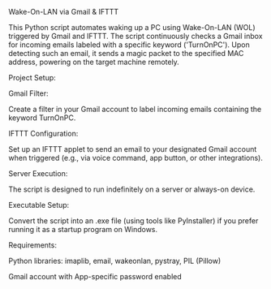 Wake-On-LAN via Gmail & IFTTT

This Python script automates waking up a PC using Wake-On-LAN (WOL) triggered by Gmail and IFTTT. The script continuously checks a Gmail inbox for incoming emails labeled with a specific keyword ('TurnOnPC'). Upon detecting such an email, it sends a magic packet to the specified MAC address, powering on the target machine remotely.

Project Setup:

Gmail Filter:

Create a filter in your Gmail account to label incoming emails containing the keyword TurnOnPC.

IFTTT Configuration:

Set up an IFTTT applet to send an email to your designated Gmail account when triggered (e.g., via voice command, app button, or other integrations).

Server Execution:

The script is designed to run indefinitely on a server or always-on device.

Executable Setup:

Convert the script into an .exe file (using tools like PyInstaller) if you prefer running it as a startup program on Windows.

Requirements:

Python libraries: imaplib, email, wakeonlan, pystray, PIL (Pillow)

Gmail account with App-specific password enabled
